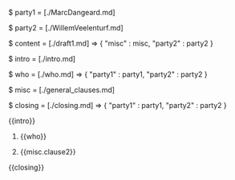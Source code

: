 $ party1 = [./MarcDangeard.md]

$ party2 = [./WillemVeelenturf.md]

$ content = [./draft1.md] => {
	"misc" : misc,
	"party2" : party2
}

$ intro = [./intro.md]

$ who = [./who.md] => {
	"party1" : party1,
	"party2" : party2
}

$ misc = [./general_clauses.md]

$ closing = [./closing.md] => {
	"party1" : party1,
	"party2" : party2
}

{{intro}}

1. {{who}}

2. {{misc.clause2}}

{{closing}}
